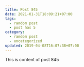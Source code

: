 ```yaml
---
title: Post 845
date: 2021-01-31T18:09:21+07:00
tags:
  - random post
  - post has 5
category:
  - random post
  - uncategorized
updated: 2019-04-08T16:07:38+07:00
---
```

This is content of post 845